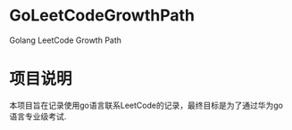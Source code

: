 # GoLeetCodeGrowthPath
Golang LeetCode Growth Path

# 项目说明
本项目旨在记录使用go语言联系LeetCode的记录，最终目标是为了通过华为go语言专业级考试.

